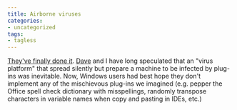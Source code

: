 ```yaml
---
title: Airborne viruses
categories:
- uncategorized
tags:
- tagless
---
```


[They've finally done it][1].  [Dave][2] and I have long speculated that an "virus platform" that spread silently but prepare a machine to be infected by plug-ins was inevitable.  Now, Windows users had best hope they don't implement any of the mischievous plug-ins we imagined (e.g. pepper the Office spell check dictionary with misspellings, randomly transpose characters in variable names when copy and pasting in IDEs, etc.)

   [1]: http://www.nytimes.com/2003/12/08/technology/08trojan.html?ex=1386219600&en=fc2a920c196b88ca&ei=5007&partner=USERLAND
   [2]: http://xot.sf.net/blog/

